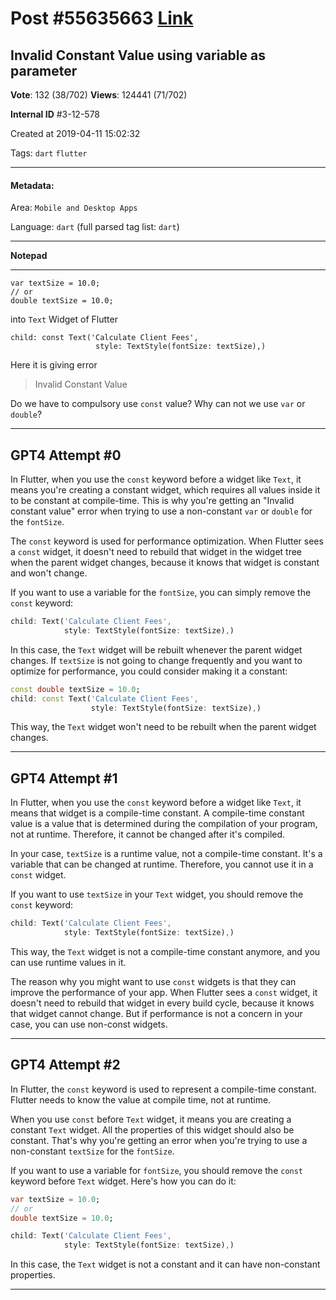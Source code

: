 
# Post \#55635663 [Link](https://stackoverflow.com/questions/55635663/)

## Invalid Constant Value using variable as parameter

**Vote**: 132 (38/702) **Views**: 124441 (71/702) 

**Internal ID** \#3-12-578

Created at 2019-04-11 15:02:32

Tags: `dart` `flutter`

----------

#### Metadata:

Area: `Mobile and Desktop Apps`

Language: `dart` (full parsed tag list: `dart`)

----------

**Notepad**


----------

```
var textSize = 10.0;
// or
double textSize = 10.0;
```


into `Text` Widget of Flutter 

```
child: const Text('Calculate Client Fees',
                   style: TextStyle(fontSize: textSize),)
```


Here it is giving error 

> Invalid Constant Value

Do we have to compulsory use `const` value? Why can not we use `var` or `double`?


----------
        
## GPT4 Attempt \#0

In Flutter, when you use the `const` keyword before a widget like `Text`, it means you're creating a constant widget, which requires all values inside it to be constant at compile-time. This is why you're getting an "Invalid constant value" error when trying to use a non-constant `var` or `double` for the `fontSize`.

The `const` keyword is used for performance optimization. When Flutter sees a `const` widget, it doesn't need to rebuild that widget in the widget tree when the parent widget changes, because it knows that widget is constant and won't change.

If you want to use a variable for the `fontSize`, you can simply remove the `const` keyword:

```dart
child: Text('Calculate Client Fees',
            style: TextStyle(fontSize: textSize),)
```

In this case, the `Text` widget will be rebuilt whenever the parent widget changes. If `textSize` is not going to change frequently and you want to optimize for performance, you could consider making it a constant:

```dart
const double textSize = 10.0;
child: const Text('Calculate Client Fees',
                  style: TextStyle(fontSize: textSize),)
```

This way, the `Text` widget won't need to be rebuilt when the parent widget changes.

--------

## GPT4 Attempt \#1

In Flutter, when you use the `const` keyword before a widget like `Text`, it means that widget is a compile-time constant. A compile-time constant value is a value that is determined during the compilation of your program, not at runtime. Therefore, it cannot be changed after it's compiled.

In your case, `textSize` is a runtime value, not a compile-time constant. It's a variable that can be changed at runtime. Therefore, you cannot use it in a `const` widget.

If you want to use `textSize` in your `Text` widget, you should remove the `const` keyword:

```dart
child: Text('Calculate Client Fees',
            style: TextStyle(fontSize: textSize),)
```

This way, the `Text` widget is not a compile-time constant anymore, and you can use runtime values in it.

The reason why you might want to use `const` widgets is that they can improve the performance of your app. When Flutter sees a `const` widget, it doesn't need to rebuild that widget in every build cycle, because it knows that widget cannot change. But if performance is not a concern in your case, you can use non-const widgets.

--------

## GPT4 Attempt \#2

In Flutter, the `const` keyword is used to represent a compile-time constant. Flutter needs to know the value at compile time, not at runtime. 

When you use `const` before `Text` widget, it means you are creating a constant `Text` widget. All the properties of this widget should also be constant. That's why you're getting an error when you're trying to use a non-constant `textSize` for the `fontSize`.

If you want to use a variable for `fontSize`, you should remove the `const` keyword before `Text` widget. Here's how you can do it:

```dart
var textSize = 10.0;
// or
double textSize = 10.0;

child: Text('Calculate Client Fees',
            style: TextStyle(fontSize: textSize),)
```

In this case, the `Text` widget is not a constant and it can have non-constant properties.

--------
